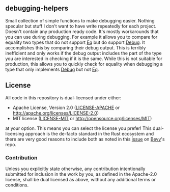 ## debugging-helpers
Small collection of simple functions to make debugging easier. 
Nothing specular but stuff I don't want to have write repeatedly for each project.
Doesn't contain any production ready code. 
It's mostly workarounds that you can use during debugging.
For example it allows you to compare  for equality two types that do not support [Eq][Eq] but do support [Debug][Debug].
It accomplishes this by comparing their debug output.
This is terribly inefficient and only works if the debug output includes the part of the type you are interested in checking if it is the same.
While this is not suitable for production, this allows you to quickly check for equality when debugging a type that only implements [Debug][Debug] but not [Eq][Eq].

## License

All code in this repository is dual-licensed under either:

- Apache License, Version 2.0 ([LICENSE-APACHE](LICENSE-APACHE) or <http://apache.org/licenses/LICENSE-2.0>)
- MIT license ([LICENSE-MIT](LICENSE-MIT) or <http://opensource.org/licenses/MIT>)

at your option.
This means you can select the license you prefer!
This dual-licensing approach is the de-facto standard in the Rust ecosystem and there are very good reasons to include both as noted in
this [issue](https://github.com/bevyengine/bevy/issues/2373) on [Bevy](https://bevyengine.org)'s repo.

### Contribution

Unless you explicitly state otherwise, any contribution intentionally submitted
for inclusion in the work by you, as defined in the Apache-2.0 license, shall
be dual licensed as above, without any additional terms or conditions.

[Eq]: https://doc.rust-lang.org/std/cmp/trait.Eq.html
[Debug]: https://doc.rust-lang.org/std/fmt/trait.Debug.html